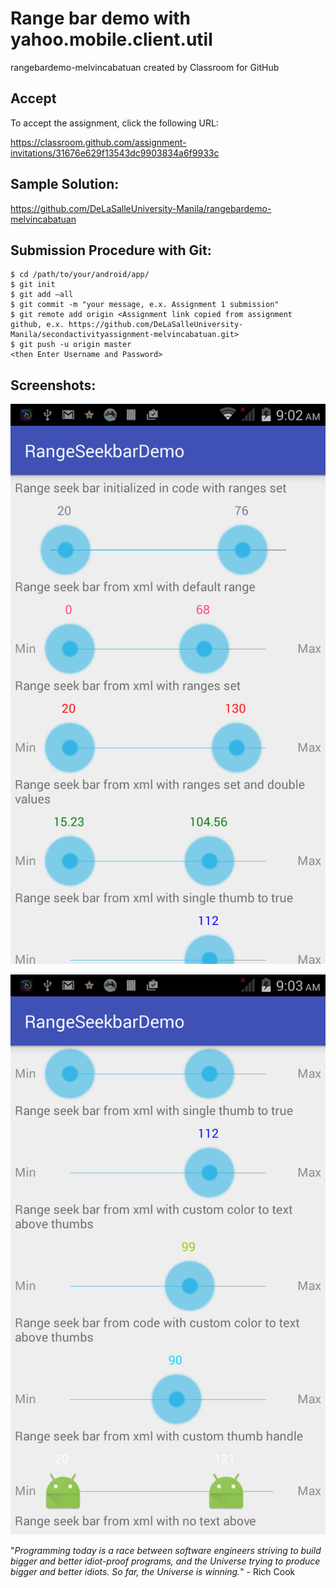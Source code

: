 # Range bar demo with yahoo.mobile.client.util

rangebardemo-melvincabatuan created by Classroom for GitHub

## Accept

To accept the assignment, click the following URL:

https://classroom.github.com/assignment-invitations/31676e629f13543dc9903834a6f9933c

## Sample Solution:

https://github.com/DeLaSalleUniversity-Manila/rangebardemo-melvincabatuan

## Submission Procedure with Git: 

```shell
$ cd /path/to/your/android/app/
$ git init
$ git add –all
$ git commit -m "your message, e.x. Assignment 1 submission"
$ git remote add origin <Assignment link copied from assignment github, e.x. https://github.com/DeLaSalleUniversity-Manila/secondactivityassignment-melvincabatuan.git>
$ git push -u origin master
<then Enter Username and Password>
```


## Screenshots:


![alt tag](https://github.com/DeLaSalleUniversity-Manila/rangebardemo-melvincabatuan/blob/master/device-2015-11-10-090243.png)

![alt tag](https://github.com/DeLaSalleUniversity-Manila/rangebardemo-melvincabatuan/blob/master/device-2015-11-10-090329.png)

"*Programming today is a race between software engineers striving to build bigger and better idiot-proof programs, and the Universe trying to produce bigger and better idiots. So far, the Universe is winning.*" -  Rich Cook 
